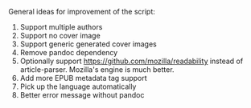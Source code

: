 General ideas for improvement of the script:

1. Support multiple authors
2. Support no cover image
3. Support generic generated cover images
4. Remove pandoc dependency
5. Optionally support <https://github.com/mozilla/readability> instead of article-parser. Mozilla's engine is much better.
6. Add more EPUB metadata tag support
7. Pick up the language automatically
8. Better error message without pandoc